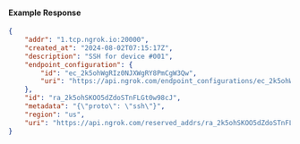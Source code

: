 <!-- Code generated for API Clients. DO NOT EDIT. -->

#### Example Response

```json
{
	"addr": "1.tcp.ngrok.io:20000",
	"created_at": "2024-08-02T07:15:17Z",
	"description": "SSH for device #001",
	"endpoint_configuration": {
		"id": "ec_2k5ohWgRIz0NJXWgRY8PmCgW3Qw",
		"uri": "https://api.ngrok.com/endpoint_configurations/ec_2k5ohWgRIz0NJXWgRY8PmCgW3Qw"
	},
	"id": "ra_2k5ohSKOO5dZdoSTnFLGt0w98cJ",
	"metadata": "{\"proto\": \"ssh\"}",
	"region": "us",
	"uri": "https://api.ngrok.com/reserved_addrs/ra_2k5ohSKOO5dZdoSTnFLGt0w98cJ"
}
```
